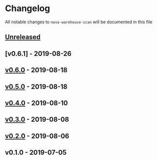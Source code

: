 # Changelog

All notable changes to `nova-warehouse-scan` will be documented in this file

## [Unreleased]

## [v0.6.1] - 2019-08-26

## [v0.6.0] - 2019-08-18

## [v0.5.0] - 2019-08-18

## [v0.4.0] - 2019-08-10

## [v0.3.0] - 2019-08-08

## [v0.2.0] - 2019-08-06

## v0.1.0 - 2019-07-05

[Unreleased]: https://github.com/mvdnbrk/nova-warehouse-scan/compare/v0.6.0...HEAD
[v0.6.0]: https://github.com/mvdnbrk/nova-warehouse-scan/compare/v0.5.0...v0.6.0
[v0.5.0]: https://github.com/mvdnbrk/nova-warehouse-scan/compare/v0.4.0...v0.5.0
[v0.4.0]: https://github.com/mvdnbrk/nova-warehouse-scan/compare/v0.3.0...v0.4.0
[v0.3.0]: https://github.com/mvdnbrk/nova-warehouse-scan/compare/v0.2.0...v0.3.0
[v0.2.0]: https://github.com/mvdnbrk/nova-warehouse-scan/compare/v0.1.0...v0.2.0

